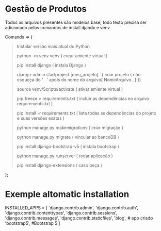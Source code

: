 # Gestão de Produtos 

Todos os arquivos presentes são modelos base, todo texto precisa ser adicionado pelos comandos de install djando e venv


Comands => 
{ 
> Instalar versão mais atual do Python
>
> python -m venv venv ( crear amiente virtual )
>
> pip install django ( instala Django )
>
> django-admin startproject [meu_projeto] . ( criar projeto { não esqueça do ' . ' apois do nome do arquivo[ NomeArquivo . ] })
> 
> source venv/Scripts/activate ( ativar amiente virtual )
>
> pip freeze > requirements.txt ( incluir as dependências no arquivo requirements.txt )
> 
> pip install -r requirements.txt ( lista todas as dependências do projeto e suas versões exatas )
>
> python manage.py makemigrations ( criar migração )
>
> python manage.py migrate ( vincular ao bancoDB )
>
> pip install django-bootstrap-v5 ( instala bootstrap )
>
> python manage.py runserver ( rodar aplicação )
>
> pip install django-extensions ( caso peça )
> 
};



# Exemple altomatic installation

INSTALLED_APPS = [
    'django.contrib.admin',
    'django.contrib.auth',
    'django.contrib.contenttypes',
    'django.contrib.sessions',
    'django.contrib.messages',
    'django.contrib.staticfiles',
    'blog',  # app criado
    'bootstrap5', #Bootstrap 5
]


